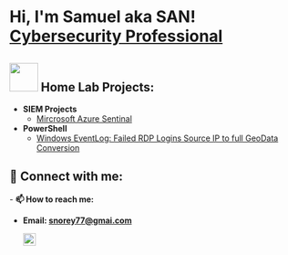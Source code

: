 <h1>Hi, I'm Samuel aka SAN! <br/><a href="https://www.linkedin.com/in/sansantv/">Cybersecurity Professional</a></h1>

<h2><picture><img src = "https://github.com/7oSkaaa/7oSkaaa/blob/main/Images/about_me.gif?raw=true" width = 50px></picture> Home Lab Projects:</h2>

- <b>SIEM Projects</b>
  - [Mircrosoft Azure Sentinal](https://github.com/Sansantv/Microsoft-Sentinel-Lab.git)
- <b>PowerShell</b>
  - [Windows EventLog: Failed RDP Logins Source IP to full GeoData Conversion](https://github.com/joshmadakor1/Sentinel-Lab)

<h2> 🤳 Connect with me:</h2>
- <b> 📫 How to reach me:<b> 
  
- Email: snorey77@gmai.com

  [<img align="left" alt=" Samuel Norey | LinkedIn" width="22px" src="https://cdn.jsdelivr.net/npm/simple-icons@v3/icons/linkedin.svg" />][linkedin]

[linkedin]: https://linkedin.com/in/sansantv



<!--
**joshmadakor1/joshmadakor1** is a ✨ _special_ ✨ repository because its `README.md` (this file) appears on your GitHub profile.

Here are some ideas to get you started:

- 🔭 I’m currently working on ...
- 🌱 I’m currently learning ...
- 👯 I’m looking to collaborate on ...
- 🤔 I’m looking for help with ...
- 💬 Ask me about ...
- 📫 How to reach me: ...
- 😄 Pronouns: ...
- ⚡ Fun fact: ...
-->
